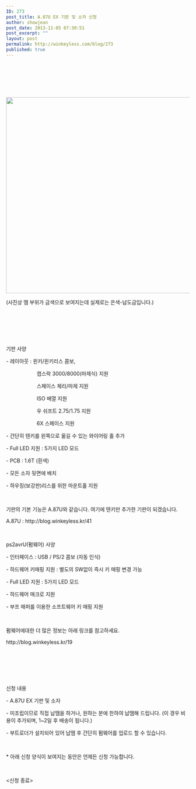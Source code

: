 ```yaml
---
ID: 273
post_title: A.87U EX 기판 및 소자 신청
author: showjean
post_date: 2013-11-05 07:30:51
post_excerpt: ""
layout: post
permalink: http://winkeyless.com/blog/273
published: true
---
```

<p><br /></p>
<p style="text-align: center; clear: none; float: none;"><br /></p>
<p><br /></p>
<p style="text-align: center; clear: none; float: none;"><img src="http://winkeyless.com/blog/wp-content/uploads/1/cfile28.uf.2224C734528F296620FCDB.jpg" class="aligncenter" width="800" height="536" filename="DSC_9635.jpg" filemime="image/jpeg" /></p>
<p>(사진상 땜 부위가 금색으로 보여지는데 실제로는 은색-납도금입니다.)</p>
<p style="text-align: center; clear: none; float: none;"><br /></p>
<p><br /></p>
<p><br /></p>
<p>기판 사양</p>
<p>- 레이아웃 : 윈키/윈키리스 콤보,&nbsp;</p>
<p style="margin-left: 6em;">캡스락 3000/8000(마제식) 지원</p>
<p style="margin-left: 6em;">스페이스 체리/마제 지원</p>
<p style="margin-left: 6em;">ISO 배열 지원</p>
<p style="margin-left: 6em;">우 쉬프트 2.75/1.75 지원</p>
<p style="margin-left: 6em;">6X 스페이스 지원</p>
<p>- 간단히 텐키를 왼쪽으로 옮길&nbsp;수 있는 와이어링 홀 추가</p>
<p>- Full LED 지원 : 5가지 LED 모드</p>
<p>- PCB : 1.6T (흰색)</p>
<p>- 모든 소자 뒷면에 배치</p>
<p>- 하우징(보강판)리스를 위한 마운트홀 지원</p>
<p><br /></p>
<p>기판의 기본 기능은 A.87U와 같습니다. 여기에 텐키만 추가한 기판이 되겠습니다.</p>
<p>A.87U :&nbsp;http://blog.winkeyless.kr/41</p>
<p><br /></p>
<p>ps2avrU(펌웨어) 사양&nbsp;</p>
<p>- 인터페이스 : USB / PS/2 콤보 (자동 인식)</p>
<p>- 하드웨어 키매핑 지원 : 별도의 SW없이 즉시 키 매핑 변경 가능</p>
<p>- Full LED 지원 : 5가지 LED 모드</p>
<p>- 하드웨어 매크로 지원</p>
<p>- 부프 매퍼를 이용한 소프트웨어 키 매핑 지원</p>
<p><br /></p>
<p>펌웨어에대한 더 많은 정보는 아래 링크를 참고하세요.</p>
<p>http://blog.winkeyless.kr/19</p>
<p><br /></p>
<p><br /></p>
<p><br /></p>
<p>신청 내용</p>
<p>- A.87U EX 기판 및 소자</p>
<p>- 미조립이므로 직접 납땜을 하거나, 원하는 분에 한하여 납땜해 드립니다. (이 경우 비용이 추가되며, 1~2일 후 배송이 됩니다.)</p>
<p>- 부트로더가 설치되어 있어 납땜 후 간단히 펌웨어를 업로드 할 수 있습니다.</p>
<p><br /></p>
<p>* 아래 신청 양식이 보여지는 동안은 언제든 신청 가능합니다.</p>
<p><br /></p>
<p>&lt;신청 종료&gt;</p>
<p><br /></p>

<!--iframe src="https://docs.google.com/forms/d/1HaDSb9OKGR0l8g-3Hqvz77_Rit64N_yb22mwr4vi3Sw/viewform?embedded=true" width="760" height="1600" frameborder="0" marginheight="0" marginwidth="0">로드 중...</iframe-->
<p><br /></p>
<p><br /></p>